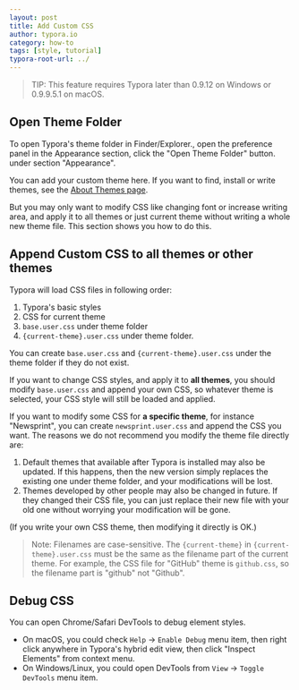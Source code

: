 ```yaml
---
layout: post
title: Add Custom CSS
author: typora.io
category: how-to
tags: [style, tutorial]
typora-root-url: ../
---
```


> TIP: This feature requires Typora later than 0.9.12 on Windows or 0.9.9.5.1 on macOS.

## Open Theme Folder

To open Typora's theme folder in Finder/Explorer., open the preference panel in the Appearance section, click the  "Open Theme Folder" button. under section "Appearance".

You can add your custom theme here. If you want to find, install or write themes, see the [About Themes page](/About-Themes).

But you may only want to modify CSS like changing font or increase writing area, and apply it to all themes or just current theme without writing a whole new theme file. This section shows you how to do this.

## Append Custom CSS to all themes or other themes

Typora will load CSS files in following order:

1. Typora's basic styles
2. CSS for current theme
3. `base.user.css` under theme folder
4. `{current-theme}.user.css` under theme folder.

You can create `base.user.css` and `{current-theme}.user.css` under the theme folder if they do not exist.

If you want to change CSS styles, and apply it to **all themes**, you should modify `base.user.css` and append your own CSS, so whatever theme is selected, your CSS style will still be loaded and applied.

If you want to modify some CSS for **a specific theme**, for instance "Newsprint", you can create `newsprint.user.css` and append the CSS you want. The reasons we do not recommend you modify the theme file directly are:

1. Default themes that available after Typora is installed may also be updated. If this happens, then the new version simply replaces the existing one under theme folder, and your modifications will be lost.
2. Themes developed by other people may also be changed in future. If they changed their CSS file, you can just replace their new file with your old one without worrying your modification will be gone.

(If you write your own CSS theme, then modifying it directly is OK.)

> Note: Filenames are case-sensitive. The `{current-theme}` in `{current-theme}.user.css` must be the same as the filename part of the current theme. For example, the CSS file for "GitHub" theme is `github.css`, so the filename part is "github" not "Github".

## Debug CSS

You can open Chrome/Safari DevTools to debug element styles.

- On macOS, you could check `Help` -> `Enable Debug` menu item, then right click anywhere in Typora's hybrid edit view, then click "Inspect Elements" from context menu.
- On Windows/Linux, you could open DevTools from `View` -> `Toggle DevTools` menu item.
